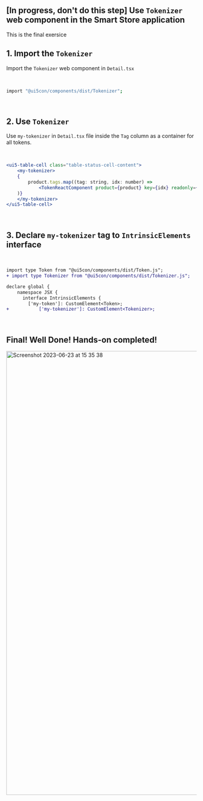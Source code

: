 ## [In progress, don't do this step] Use `Tokenizer` web component in the Smart Store application
This is the final exersice 


## 1. Import the `Tokenizer` 
Import the `Tokenizer`  web component in `Detail.tsx`

<br>

```sh
import "@ui5con/components/dist/Tokenizer";
```

<br>

## 2. Use `Tokenizer` 
Use `my-tokenizer` in `Detail.tsx` file inside the `Tag` column as a container for all tokens.

<br>

```jsx
<ui5-table-cell class="table-status-cell-content">
	<my-tokenizer>
	{
		product.tags.map((tag: string, idx: number) => 
			<TokenReactComponent product={product} key={idx} readonly={this.state.readonly} text={tag} deleteTag={this.deleteTag.bind(this)}/>
  	)}
	</my-tokenizer>
</ui5-table-cell>
```

<br>

## 3. Declare `my-tokenizer` tag to `IntrinsicElements` interface

<br>

```diff
import type Token from "@ui5con/components/dist/Token.js";
+ import type Tokenizer from "@ui5con/components/dist/Tokenizer.js";

declare global {
	namespace JSX {
	  interface IntrinsicElements {
		['my-token']: CustomElement<Token>;
+   		['my-tokenizer']: CustomElement<Tokenizer>;
```

<br>

## Final! Well Done! Hands-on completed!

<img width="1175" alt="Screenshot 2023-06-23 at 15 35 38" src="https://github.com/ilhan007/ui5con-web-component/assets/15702139/e05cdfe2-9c68-4574-b93b-a303718b32f9">




